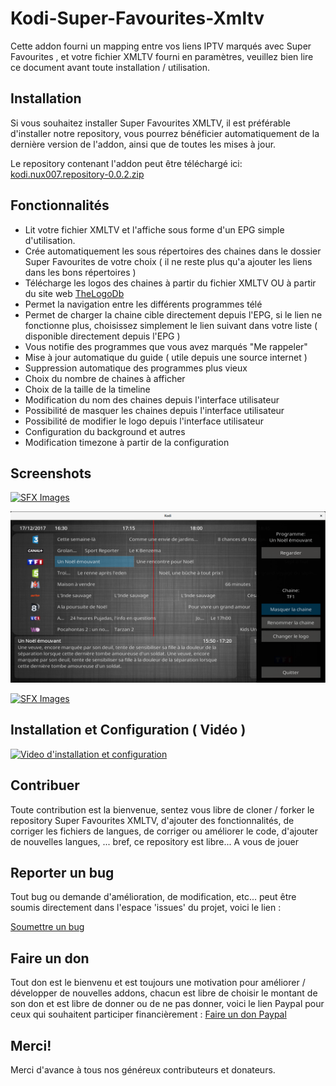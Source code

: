 # Kodi-Super-Favourites-Xmltv
Cette addon fourni un mapping entre vos liens IPTV marqués avec Super Favourites , et votre fichier XMLTV fourni en paramètres, veuillez bien lire ce document avant toute installation / utilisation.

## Installation
Si vous souhaitez installer Super Favourites XMLTV, il est préférable d'installer notre repository, vous pourrez bénéficier automatiquement de la dernière version de l'addon, ainsi que de toutes les mises à jour.

Le repository contenant l'addon peut être téléchargé ici: 
[kodi.nux007.repository-0.0.2.zip](https://github.com/Nux007/kodi-nux007-repository/blob/master/nux007.repository/nux007.repository-0.0.2.zip)

## Fonctionnalités
* Lit votre fichier XMLTV et l'affiche sous forme d'un EPG simple d'utilisation.
* Crée automatiquement les sous répertoires des chaines dans le dossier Super Favourites de votre choix ( il ne reste plus qu'a ajouter les liens dans les bons répertoires )
* Télécharge les logos des chaines à partir du fichier XMLTV OU à partir du site web [TheLogoDb](http://www.thelogodb.com/)
* Permet la navigation entre les différents programmes télé
* Permet de charger la chaine cible directement depuis l'EPG, si le lien ne fonctionne plus, choisissez simplement le lien suivant dans votre liste ( disponible directement depuis l'EPG )
* Vous notifie des programmes que vous avez marqués "Me rappeler"
* Mise à jour automatique du guide ( utile depuis une source internet )
* Suppression automatique des programmes plus vieux
* Choix du nombre de chaines à afficher
* Choix de la taille de la timeline
* Modification du nom des chaines depuis l'interface utilisateur
* Possibilité de masquer les chaines depuis l'interface utilisateur
* Possibilité de modifier le logo depuis l'interface utilisateur
* Configuration du background et autres
* Modification timezone à partir de la configuration

## Screenshots
[![SFX Images]( kodi-nux007-repository/plugin.program.super.favourites.xmltv/resources/screenshot-1.png )](kodi-nux007-repository/plugin.program.super.favourites.xmltv/resources/screenshot-1.png)

[![SFX Images](https://github.com/Nux007/kodi-nux007-repository/blob/master/plugin.program.super.favourites.xmltv/resources/screenshot-2.png)](https://github.com/Nux007/kodi-nux007-repository/blob/master/plugin.program.super.favourites.xmltv/resources/screenshot-2.png)

[![SFX Images]( kodi-nux007-repository/plugin.program.super.favourites.xmltv/resources/screenshot-3.png )]( kodi-nux007-repository/plugin.program.super.favourites.xmltv/resources/screenshot-3.png )

## Installation et Configuration ( Vidéo )
[![Video d'installation et configuration](http://img.youtube.com/vi/tOSudiUsm9Q/0.jpg)](https://youtu.be/tOSudiUsm9Q)

## Contribuer
Toute contribution est la bienvenue, sentez vous libre de cloner / forker le repository Super Favourites XMLTV, d'ajouter des fonctionnalités, de corriger les fichiers de langues, de corriger ou améliorer le code, d'ajouter de nouvelles langues, ... bref, ce repository est libre... A vous de jouer

## Reporter un bug
Tout bug ou demande d'amélioration, de modification, etc... peut être soumis directement dans l'espace 'issues' du projet, voici le lien :

[Soumettre un bug](https://github.com/Nux007/Kodi-Super-Favourites-Xmltv/issues)

## Faire un don
Tout don est le bienvenu et est toujours une motivation pour améliorer / développer de nouvelles addons, chacun est libre de choisir le montant de son don et est libre de donner ou de ne pas donner, voici le lien Paypal pour ceux qui souhaitent participer financièrement :
[Faire un don Paypal](https://www.paypal.com/cgi-bin/webscr?cmd=_donations&business=HPVUFHX73MKDE&lc=BE&item_name=Nux007&currency_code=EUR&bn=PP%2dDonationsBF%3abtn_donateCC_LG%2egif%3aNonHosted)

## Merci!

Merci d'avance à tous nos généreux contributeurs et donateurs.
